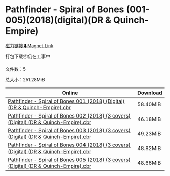 # Pathfinder - Spiral of Bones (001-005)(2018)(digital)(DR & Quinch-Empire)

[磁力链接⬇Magnet Link](magnet:?xt=urn:btih:36cbf1365961842b4db1389bd433151220919ab8&dn=Pathfinder%20-%20Spiral%20of%20Bones%20%28001-005%29%282018%29%28digital%29%28DR%20%26%20Quinch-Empire%29)

打包下载📦仍在工事中

文件数：5

总大小：251.28MiB

Online | Download
--- | ---
[Pathfinder - Spiral of Bones 001 (2018) (Digital) (DR & Quinch-Empire).cbr](https://github.com/alicewish/markdown/blob/master/comic/Pathfinder-Spiral-of-Bones-001-2018-Digital-DR-Quinch-Empire-cbr.md) | 58.40MiB
[Pathfinder - Spiral of Bones 002 (2018) (3 covers) (Digital) (DR & Quinch-Empire).cbr](https://github.com/alicewish/markdown/blob/master/comic/Pathfinder-Spiral-of-Bones-002-2018-3-covers-Digital-DR-Quinch-Empire-cbr.md) | 46.18MiB
[Pathfinder - Spiral of Bones 003 (2018) (3 covers) (Digital) (DR & Quinch-Empire).cbr](https://github.com/alicewish/markdown/blob/master/comic/Pathfinder-Spiral-of-Bones-003-2018-3-covers-Digital-DR-Quinch-Empire-cbr.md) | 49.23MiB
[Pathfinder - Spiral of Bones 004 (2018) (3 covers) (Digital) (DR & Quinch-Empire).cbr](https://github.com/alicewish/markdown/blob/master/comic/Pathfinder-Spiral-of-Bones-004-2018-3-covers-Digital-DR-Quinch-Empire-cbr.md) | 48.82MiB
[Pathfinder - Spiral of Bones 005 (2018) (3 covers) (Digital) (DR & Quinch-Empire).cbr](https://github.com/alicewish/markdown/blob/master/comic/Pathfinder-Spiral-of-Bones-005-2018-3-covers-Digital-DR-Quinch-Empire-cbr.md) | 48.66MiB
